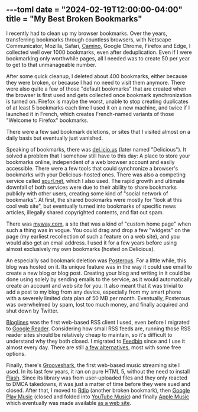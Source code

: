 ---toml
date = "2024-02-19T12:00:00-04:00"
title = "My Best Broken Bookmarks"
---

I recently had to clean up my browser bookmarks. Over the years, transferring bookmarks through countless browsers, with Netscape Communicator, Mozilla, Safari, [Camino](https://en.wikipedia.org/wiki/Camino_%28web_browser%29), Google Chrome, Firefox and Edge, I collected well over 1000 bookmarks, even after deduplication. Even if I were bookmarking only worthwhile pages, all I needed was to create 50 per year to get to that unmanageable number.

After some quick cleanup, I deleted about 400 bookmarks, either because they were broken, or because I had no need to visit them anymore. There were also quite a few of those "default bookmarks" that are created when the browser is first used and gets collected once bookmark synchronization is turned on. Firefox is maybe the worst, unable to stop creating duplicates of at least 5 bookmarks each time I used it on a new machine, and twice if I launched it in French, which creates French-named variants of those "Welcome to Firefox" bookmarks.

There were a few sad bookmark deletions, or sites that I visited almost on a daily basis but eventually just vanished.

Speaking of bookmarks, there was [del.icio.us](https://en.wikipedia.org/wiki/Delicious_%28website%29) (later named "Delicious"). It solved a problem that I somehow still have to this day: A place to store your bookmarks online, independent of a web browser account and easily accessible. There were a few tools that could synchronize a browser's bookmarks with your Delicious-hosted ones. There was also a competing service called [spurl.net](https://web.archive.org/web/20050401031848/http://spurl.net/), which I also used. The rapid growth and ultimate downfall of both services were due to their ability to share bookmarks publicly with other users, creating some kind of "social network of bookmarks". At first, the shared bookmarks were mostly for "look at this cool web site", but eventually turned into bookmarks of specific news articles, illegally shared copyrighted contents, and flat out spam.

There was [myway.com](https://web.archive.org/web/20051001022440/http://info.myway.com/index/id/ourmission.html), a site that was a kind of "custom home page" when such a thing was in vogue. You could drag and drop a few "widgets" on the page (my earliest recollection of such a feature on a web site), and you would also get an email address. I used it for a few years before using almost exclusively my own bookmarks (hosted on Delicious).

An especially sad bookmark deletion was [Posterous](https://en.wikipedia.org/wiki/Posterous). For a little while, this blog was hosted on it. Its unique feature was in the way it could use email to create a new blog or blog post. Creating your blog and writing in it could be done using solely by sending emails to the service, as it would automatically create an account and web site for you. It also meant that it was trivial to add a post to my blog from any device, especially from my smart phone with a severely limited data plan of 50 MB per month. Eventually, Posterous was overwhelmed by spam, lost too much money, and finally acquired and shut down by Twitter.

[Bloglines](https://en.wikipedia.org/wiki/Bloglines) was the first web-based RSS client I used, even before I migrated to [Google Reader](https://en.wikipedia.org/wiki/Google_Reader). Considering how small RSS feeds are, running those RSS reader sites should be relatively cheap to maintain, so it's difficult to understand why they both closed. I migrated to [Feedbin](https://feedbin.com/) since and I use it almost every day. There are still [a few alternatives](https://www.theverge.com/24036427/rss-feed-reader-best), most with some free options.

Finally, there's [Grooveshark](https://en.wikipedia.org/wiki/Grooveshark), the first web-based music streaming site I used. In its last few years, it ran on pure HTML 5, without the need to install [Flash](https://en.wikipedia.org/wiki/Adobe_Flash). Since its library was from user-uploaded files and they only reacted to DMCA takedowns, it was just a matter of time before they were sued and closed. After that, I moved to [Rdio](https://en.wikipedia.org/wiki/Rdio) (another broken bookmark), then [Google Play Music](https://en.wikipedia.org/wiki/Google_Play_Music) (closed and folded into [YouTube Music](https://en.wikipedia.org/wiki/YouTube_Music)) and finally [Apple Music](https://en.wikipedia.org/wiki/Apple_Music) which eventually was made available [as a web site](https://music.apple.com/).
